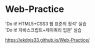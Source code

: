 # Web-Practice
'Do it! HTML5+CSS3 웹 표준의 정석' 실습<br>
'Do it! 자바스크립트+제이쿼리 입문' 실습

https://ekdnjs33.github.io/Web-Practice/

